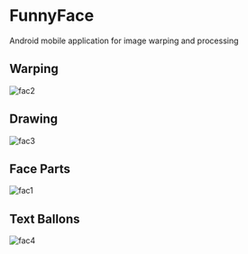 # FunnyFace
Android mobile application for image warping and processing

## Warping
![fac2](https://cloud.githubusercontent.com/assets/24231815/22399504/432008de-e5a6-11e6-9041-9f2469270fd4.png)

## Drawing
![fac3](https://cloud.githubusercontent.com/assets/24231815/22399505/4322995a-e5a6-11e6-9bdf-b302dc0ddefb.png)

## Face Parts
![fac1](https://cloud.githubusercontent.com/assets/24231815/22399503/43089334-e5a6-11e6-81f1-7bab05d0f9fb.png)

## Text Ballons
![fac4](https://cloud.githubusercontent.com/assets/24231815/22399502/42eac9c6-e5a6-11e6-92fe-2651bca17f70.png)

